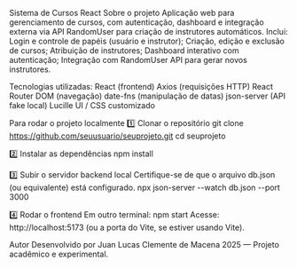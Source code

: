 Sistema de Cursos React
Sobre o projeto
Aplicação web para gerenciamento de cursos, com autenticação, dashboard e integração externa via API RandomUser para criação de instrutores automáticos.
Inclui:
Login e controle de papéis (usuário e instrutor);
Criação, edição e exclusão de cursos;
Atribuição de instrutores;
Dashboard interativo com autenticação;
Integração com RandomUser API para gerar novos instrutores.

Tecnologias utilizadas:
React (frontend)
Axios (requisições HTTP)
React Router DOM (navegação)
date-fns (manipulação de datas)
json-server (API fake local)
Lucille UI / CSS customizado

Para rodar o projeto localmente
1️⃣ Clonar o repositório
git clone https://github.com/seuusuario/seuprojeto.git
cd seuprojeto

2️⃣ Instalar as dependências
npm install

3️⃣ Subir o servidor backend local
Certifique-se de que o arquivo db.json (ou equivalente) está configurado.
npx json-server --watch db.json --port 3000

4️⃣ Rodar o frontend
Em outro terminal:
npm start
Acesse: http://localhost:5173
(ou a porta do Vite, se estiver usando Vite).

Autor
Desenvolvido por Juan Lucas Clemente de Macena
2025 — Projeto acadêmico e experimental.
